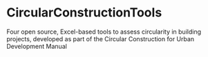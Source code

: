 # CircularConstructionTools
Four open source, Excel-based tools to assess circularity in building projects, developed as part of the Circular Construction for Urban Development Manual
